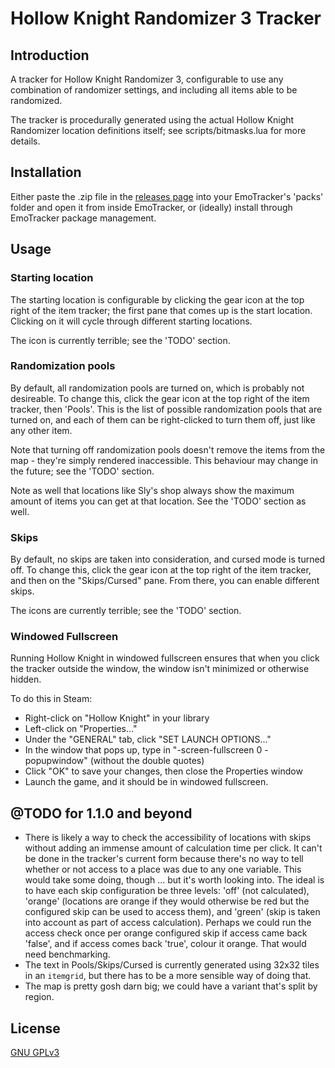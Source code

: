 # Hollow Knight Randomizer 3 Tracker

## Introduction

A tracker for Hollow Knight Randomizer 3, configurable to use any combination of randomizer settings, and including all items able to be randomized.

The tracker is procedurally generated using the actual Hollow Knight Randomizer location definitions itself; see scripts/bitmasks.lua for more details.

## Installation

Either paste the .zip file in the [releases page](https://github.com/qadan/hollow_knight_randomizer_tracker/releases) into your EmoTracker's 'packs' folder and open it from inside EmoTracker, or (ideally) install through EmoTracker package management.

## Usage

### Starting location

The starting location is configurable by clicking the gear icon at the top right of the item tracker; the first pane that comes up is the start location. Clicking on it will cycle through different starting locations.

The icon is currently terrible; see the 'TODO' section.

### Randomization pools

By default, all randomization pools are turned on, which is probably not desireable. To change this, click the gear icon at the top right of the item tracker, then 'Pools'. This is the list of possible randomization pools that are turned on, and each of them can be right-clicked to turn them off, just like any other item.

Note that turning off randomization pools doesn't remove the items from the map - they're simply rendered inaccessible. This behaviour may change in the future; see the 'TODO' section.

Note as well that locations like Sly's shop always show the maximum amount of items you can get at that location. See the 'TODO' section as well.

### Skips

By default, no skips are taken into consideration, and cursed mode is turned off. To change this, click the gear icon at the top right of the item tracker, and then on the "Skips/Cursed" pane. From there, you can enable different skips.

The icons are currently terrible; see the 'TODO' section.

### Windowed Fullscreen

Running Hollow Knight in windowed fullscreen ensures that when you click the tracker outside the window, the window isn't minimized or otherwise hidden.

To do this in Steam:

* Right-click on "Hollow Knight" in your library
* Left-click on "Properties..."
* Under the "GENERAL" tab, click "SET LAUNCH OPTIONS..."
* In the window that pops up, type in "-screen-fullscreen 0 -popupwindow" (without the double quotes)
* Click "OK" to save your changes, then close the Properties window
* Launch the game, and it should be in windowed fullscreen.

## @TODO for 1.1.0 and beyond

* There is likely a way to check the accessibility of locations with skips without adding an immense amount of calculation time per click. It can't be done in the tracker's current form because there's no way to tell whether or not access to a place was due to any one variable. This would take some doing, though ... but it's worth looking into. The ideal is to have each skip configuration be three levels: 'off' (not calculated), 'orange' (locations are orange if they would otherwise be red but the configured skip can be used to access them), and 'green' (skip is taken into account as part of access calculation). Perhaps we could run the access check once per orange configured skip if access came back 'false', and if access comes back 'true', colour it orange. That would need benchmarking.
* The text in Pools/Skips/Cursed is currently generated using 32x32 tiles in an `itemgrid`, but there has to be a more sensible way of doing that.
* The map is pretty gosh darn big; we could have a variant that's split by region.

## License

[GNU GPLv3](https://www.gnu.org/licenses/gpl-3.0.txt)
